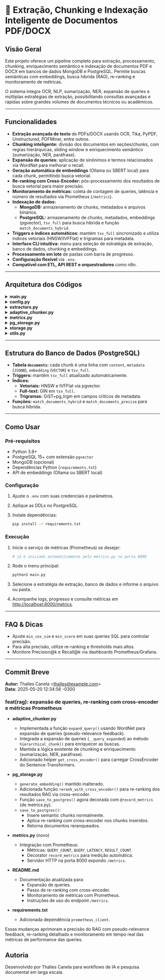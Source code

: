 # 🧠 Extração, Chunking e Indexação Inteligente de Documentos PDF/DOCX

## Visão Geral

Este projeto oferece um pipeline completo para extração, processamento, chunking, enriquecimento semântico e indexação de documentos PDF e DOCX em bancos de dados MongoDB e PostgreSQL. Permite buscas semânticas com embeddings, busca híbrida (RAG), re-ranking e monitoramento de métricas.

O sistema integra OCR, NLP, sumarização, NER, expansão de queries e múltiplas estratégias de extração, possibilitando consultas avançadas e rápidas sobre grandes volumes de documentos técnicos ou acadêmicos.

---

## Funcionalidades

- **Extração avançada de texto** de PDFs/DOCX usando OCR, Tika, PyPDF, Unstructured, PDFMiner, entre outros.
- **Chunking inteligente:** divisão dos documentos em seções/chunks, com regras hierárquicas, sliding window e enriquecimento semântico (sumarização, NER, paráfrase).
- **Expansão de queries:** aplicação de sinônimos e termos relacionados via WordNet para melhorar o recall.
- **Geração automática de embeddings** (Ollama ou SBERT local) para cada chunk, permitindo busca vetorial.
- **Re-ranking com Cross-Encoder:** pós-processamento dos resultados de busca vetorial para maior precisão.
- **Monitoramento de métricas:** coleta de contagem de queries, latência e número de resultados via Prometheus (`/metrics`).
- **Indexação de dados:**
    - **MongoDB:** armazenamento de chunks, metadados e arquivos binários.
    - **PostgreSQL:** armazenamento de chunks, metadados, embeddings (pgvector), `tsv_full` para busca híbrida e função `match_documents_hybrid`.
- **Triggers e índices automáticos:** mantém `tsv_full` sincronizado e utiliza índices vetoriais (HNSW/IVFFlat) e trigramas para metadata.
- **Interface CLI intuitiva:** menu para seleção de estratégia de extração, banco de dados, chunking e embeddings.
- **Processamento em lote** de pastas com barra de progresso.
- **Configuração flexível** via `.env`.
- **Compatível com ETL, API REST e orquestradores** como n8n.

---

## Arquitetura dos Códigos

<details>
<summary><strong>main.py</strong></summary>
Gerencia o fluxo principal do CLI: seleção de estratégias, banco de dados, processamento e coordenação dos módulos.
</details>

<details>
<summary><strong>config.py</strong></summary>
Carrega configurações do projeto a partir do `.env` e define variáveis globais.
</details>

<details>
<summary><strong>extractors.py</strong></summary>
Implementa estratégias de extração de texto (PyPDF, PDFMiner, Unstructured, OCR, etc.) e extração de metadados.
</details>

<details>
<summary><strong>adaptive_chunker.py</strong></summary>
Divide o texto extraído em chunks com chunking hierárquico, sliding window, sumarização, NER, paráfrase e query expansion.
</details>

<details>
<summary><strong>metrics.py</strong></summary>
Coleta métricas de RAG (contagem de queries, latência, número de resultados) e expõe endpoint Prometheus.
</details>

<details>
<summary><strong>pg_storage.py</strong></summary>
Integração com PostgreSQL: geração e inserção de embeddings, chunking semântico, re-ranking com cross-encoder e registro de métricas.
</details>

<details>
<summary><strong>storage.py</strong></summary>
Persistência no MongoDB, salvando metadados, arquivos binários e integração com GridFS.
</details>

<details>
<summary><strong>utils.py</strong></summary>
Funções auxiliares para logging, validação de arquivos, geração de relatórios e filtragem de parágrafos.
</details>

---

## Estrutura do Banco de Dados (PostgreSQL)

- **Tabela `documents`:** cada chunk é uma linha com `content`, `metadata` (`JSONB`), `embedding` (`VECTOR`) e `tsv_full`.
- **Triggers:** mantêm `tsv_full` atualizado automaticamente.
- **Índices:**
    - **Vetoriais:** HNSW e IVFFlat via pgvector.
    - **Full-text:** GIN em `tsv_full`.
    - **Trigramas:** GiST+pg_trgm em campos críticos de metadata.
- **Funções:** `match_documents_hybrid` e `match_documents_precise` para busca híbrida.

---

## Como Usar

### Pré-requisitos

- Python 3.8+
- PostgreSQL 15+ com extensão `pgvector`
- MongoDB (opcional)
- Dependências Python (`requirements.txt`)
- API de embeddings (Ollama ou SBERT local)

### Configuração

1. Ajuste o `.env` com suas credenciais e parâmetros.
2. Aplique as DDLs no PostgreSQL.
3. Instale dependências:

    ```sh
    pip install -r requirements.txt
    ```

### Execução

1. Inicie o serviço de métricas (Prometheus) se desejar:

    ```sh
    # já é iniciado automaticamente pelo metrics.py na porta 8000
    ```

2. Rode o menu principal:

    ```sh
    python3 main.py
    ```

3. Selecione a estratégia de extração, banco de dados e informe o arquivo ou pasta.

4. Acompanhe logs, progresso e consulte métricas em [http://localhost:8000/metrics](http://localhost:8000/metrics).

---

## FAQ & Dicas

- Ajuste `min_cos_sim` e `min_score` em suas queries SQL para controlar precisão.
- Para alta precisão, utilize re-ranking e thresholds mais altos.
- Monitore Precision@k e Recall@k via dashboards Prometheus/Grafana.

---

## Commit Breve

**Autor:** Thalles Canela <<thalles@example.com>>  
**Data:** 2025-05-20 12:34:56 -0300

### feat(rag): expansão de queries, re-ranking com cross-encoder e métricas Prometheus

- **adaptive_chunker.py**
    - Implementada a função `expand_query()` usando WordNet para expansão de queries (pseudo-relevance feedback).
    - Integrada a expansão de queries (`__query_expanded`) ao método `hierarchical_chunk()` para enriquecer as buscas.
    - Mantida a lógica existente de chunking e enriquecimento (sumarização, NER, paráfrase).
    - Adicionado helper `get_cross_encoder()` para carregar CrossEncoder do Sentence-Transformers.

- **pg_storage.py**
    - `generate_embedding()` mantido inalterado.
    - Adicionada função `rerank_with_cross_encoder()` para re-ranking dos resultados RAG via cross-encoder.
    - Função `save_to_postgres()` agora decorada com `@record_metrics` (de metrics.py).
    - `save_to_postgres()`:
        - Insere semantic chunks normalmente.
        - Aplica re-ranking com cross-encoder nos chunks inseridos.
        - Retorna documentos reranqueados.

- **metrics.py** (novo)
    - Integração com Prometheus:
        - Métricas: `QUERY_COUNT`, `QUERY_LATENCY`, `RESULT_COUNT`.
        - Decorator `record_metrics` para medição automática.
        - Servidor HTTP na porta 8000 expondo `/metrics`.

- **README.md**
    - Documentação atualizada para:
        - Expansão de queries.
        - Passo de re-ranking com cross-encoder.
        - Monitoramento de métricas com Prometheus.
        - Instruções de uso do endpoint `/metrics`.

- **requirements.txt**
    - Adicionada dependência `prometheus_client`.

Essas mudanças aprimoram a precisão do RAG com pseudo-relevance feedback, re-ranking detalhado e monitoramento em tempo real das métricas de performance das queries.

## Autoria

Desenvolvido por Thalles Canela para workflows de IA e pesquisa documental em larga escala.